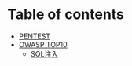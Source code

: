 # Table of contents

* [PENTEST](README.md)
* [OWASP TOP10](<README (1).md>)
  * [SQL注入](owasp-top10/sql-zhu-ru.md)
